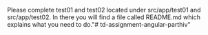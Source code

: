 Please complete test01 and test02 located under src/app/test01 and src/app/test02. In there you will find a file called README.md which explains what you need to do."# td-assignment-angular-parthiv" 
